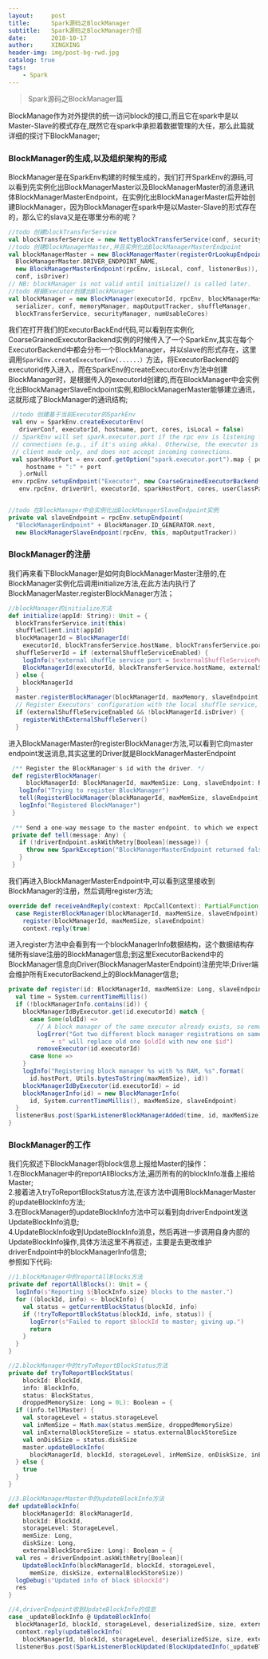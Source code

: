 ```yaml
---
layout:     post
title:      Spark源码之BlockManager
subtitle:   Spark源码之BlockManager介绍
date:       2018-10-17
author:     XINGXING
header-img: img/post-bg-rwd.jpg
catalog: true
tags:
    - Spark
---
```


>
>Spark源码之BlockManager篇
>


BlockManage作为对外提供的统一访问block的接口,而且它在spark中是以Master-Slave的模式存在,既然它在spark中承担着数据管理的大任，那么此篇就详细的探讨下BlockManager;


### BlockManager的生成,以及组织架构的形成

BlockManager是在SparkEnv构建的时候生成的，我们打开SparkEnv的源码,可以看到先实例化出BlockManagerMaster以及BlockManagerMaster的消息通讯体BlockManagerMasterEndpoint，在实例化出BlockManagerMaster后开始创建BlockManager，因为BlockManager在spark中是以Master-Slave的形式存在的，那么它的slava又是在哪里分布的呢？

```scala
//todo 创建blockTransferService
val blockTransferService = new NettyBlockTransferService(conf, securityManager, numUsableCores)
//todo 创建BlockManagerMaster,并且实例化出BlockManagerMasterEndpoint
val blockManagerMaster = new BlockManagerMaster(registerOrLookupEndpoint(
  BlockManagerMaster.DRIVER_ENDPOINT_NAME,
  new BlockManagerMasterEndpoint(rpcEnv, isLocal, conf, listenerBus)),
  conf, isDriver)
// NB: blockManager is not valid until initialize() is called later.
//todo 根据Executor创建出BlockManager
val blockManager = new BlockManager(executorId, rpcEnv, blockManagerMaster,
  serializer, conf, memoryManager, mapOutputTracker, shuffleManager,
  blockTransferService, securityManager, numUsableCores)

```

我们在打开我们的ExecutorBackEnd代码,可以看到在实例化CoarseGrainedExecutorBackend实例的时候传入了一个SparkEnv,其实在每个ExecutorBackend中都会分布一个BlockManager，并以slave的形式存在，这里调用`SparkEnv.createExecutorEnv(......）`方法，将ExecutorBackend的executorid传入进入，而在SparkEnv的createExecutorEnv方法中创建BlockManager时，是根据传入的executorId创建的,而在BlockManager中会实例化出BlockManagerSlaveEndpoint实例,和BlockManagerMaster能够建立通讯，这就形成了BlockManager的通讯结构;

```scala
 //todo 创建基于当前Executor的SparkEnv
 val env = SparkEnv.createExecutorEnv(
   driverConf, executorId, hostname, port, cores, isLocal = false)
 // SparkEnv will set spark.executor.port if the rpc env is listening for incoming
 // connections (e.g., if it's using akka). Otherwise, the executor is running in
 // client mode only, and does not accept incoming connections.
 val sparkHostPort = env.conf.getOption("spark.executor.port").map { port =>
     hostname + ":" + port
   }.orNull
 env.rpcEnv.setupEndpoint("Executor", new CoarseGrainedExecutorBackend(
   env.rpcEnv, driverUrl, executorId, sparkHostPort, cores, userClassPath, env))


//todo 在BlockManager中会实例化出BlockManagerSlaveEndpoint实例
private val slaveEndpoint = rpcEnv.setupEndpoint(
  "BlockManagerEndpoint" + BlockManager.ID_GENERATOR.next,
  new BlockManagerSlaveEndpoint(rpcEnv, this, mapOutputTracker))
```

### BlockManager的注册

我们再来看下BlockManager是如何向BlockManagerMaster注册的,在BlockManager实例化后调用initialize方法,在此方法内执行了BlockManagerMaster.registerBlockManager方法；

```scala
//blockManager的initialize方法
def initialize(appId: String): Unit = {
  blockTransferService.init(this)
  shuffleClient.init(appId)
  blockManagerId = BlockManagerId(
    executorId, blockTransferService.hostName, blockTransferService.port)
  shuffleServerId = if (externalShuffleServiceEnabled) {
    logInfo(s"external shuffle service port = $externalShuffleServicePort")
    BlockManagerId(executorId, blockTransferService.hostName, externalShuffleServicePort)
  } else {
    blockManagerId
  }
  master.registerBlockManager(blockManagerId, maxMemory, slaveEndpoint)
  // Register Executors' configuration with the local shuffle service, if one should exist.
  if (externalShuffleServiceEnabled && !blockManagerId.isDriver) {
    registerWithExternalShuffleServer()
  }
```

进入BlockManagerMaster的registerBlockManager方法,可以看到它向master endpoint发送消息,其实这里的Driver就是BlockManagerMasterEndpoint

```scala
 /** Register the BlockManager's id with the driver. */
 def registerBlockManager(
     blockManagerId: BlockManagerId, maxMemSize: Long, slaveEndpoint: RpcEndpointRef): Unit = {
   logInfo("Trying to register BlockManager")
   tell(RegisterBlockManager(blockManagerId, maxMemSize, slaveEndpoint))
   logInfo("Registered BlockManager")
 }  
 
 /** Send a one-way message to the master endpoint, to which we expect it to reply with true. */
 private def tell(message: Any) {
   if (!driverEndpoint.askWithRetry[Boolean](message)) {
     throw new SparkException("BlockManagerMasterEndpoint returned false, expected true.")
   }
 }
```

我们再进入BlockManagerMasterEndpoint中,可以看到这里接收到BlockManager的注册，然后调用register方法;

```scala
override def receiveAndReply(context: RpcCallContext): PartialFunction[Any, Unit] = {
  case RegisterBlockManager(blockManagerId, maxMemSize, slaveEndpoint) =>
    register(blockManagerId, maxMemSize, slaveEndpoint)
    context.reply(true)
```

进入register方法中会看到有一个blockManagerInfo数据结构，这个数据结构存储所有slave注册的BlockManager信息;到这里ExecutorBackend中的BlockManager信息向Driver(BlockManagerMasterEndpoint)注册完毕;Driver端会维护所有ExecutorBackend上的BlockManager信息;

```scala
private def register(id: BlockManagerId, maxMemSize: Long, slaveEndpoint: RpcEndpointR
  val time = System.currentTimeMillis()
  if (!blockManagerInfo.contains(id)) {
    blockManagerIdByExecutor.get(id.executorId) match {
      case Some(oldId) =>
        // A block manager of the same executor already exists, so remove it (assumed 
        logError("Got two different block manager registrations on same executor - "
            + s" will replace old one $oldId with new one $id")
        removeExecutor(id.executorId)
      case None =>
    }
    logInfo("Registering block manager %s with %s RAM, %s".format(
      id.hostPort, Utils.bytesToString(maxMemSize), id))
    blockManagerIdByExecutor(id.executorId) = id
    blockManagerInfo(id) = new BlockManagerInfo(
      id, System.currentTimeMillis(), maxMemSize, slaveEndpoint)
  }
  listenerBus.post(SparkListenerBlockManagerAdded(time, id, maxMemSize))
}
```

### BlockManager的工作

我们先叙述下BlockManager将block信息上报给Master的操作：  
1.在BlockManager中的reportAllBlocks方法,遍历所有的的blockInfo准备上报给Master;   
2.接着进入tryToReportBlockStatus方法,在该方法中调用BlockManagerMaster的updateBlockInfo方法;  
3.在BlockManager的updateBlockInfo方法中可以看到向driverEndpoint发送UpdateBlockInfo消息;  
4.UpdateBlockInfo收到UpdateBlockInfo消息，然后再进一步调用自身内部的UpdateBlockInfo操作,具体方法这里不再叙述，主要是去更改维护driverEndpoint中的blockManagerInfo信息;  
参照如下代码: 
```scala
//1.blockManager中的reportAllBlocks方法
private def reportAllBlocks(): Unit = {
  logInfo(s"Reporting ${blockInfo.size} blocks to the master.")
  for ((blockId, info) <- blockInfo) {
    val status = getCurrentBlockStatus(blockId, info)
    if (!tryToReportBlockStatus(blockId, info, status)) {
      logError(s"Failed to report $blockId to master; giving up.")
      return
    }
  }
}

//2.blockManager中的tryToReportBlockStatus方法
private def tryToReportBlockStatus(
    blockId: BlockId,
    info: BlockInfo,
    status: BlockStatus,
    droppedMemorySize: Long = 0L): Boolean = {
  if (info.tellMaster) {
    val storageLevel = status.storageLevel
    val inMemSize = Math.max(status.memSize, droppedMemorySize)
    val inExternalBlockStoreSize = status.externalBlockStoreSize
    val onDiskSize = status.diskSize
    master.updateBlockInfo(
      blockManagerId, blockId, storageLevel, inMemSize, onDiskSize, inExternalBlockStoreSize)
  } else {
    true
  }
}

//3.BlockManagerMaster中的updateBlockInfo方法
def updateBlockInfo(
    blockManagerId: BlockManagerId,
    blockId: BlockId,
    storageLevel: StorageLevel,
    memSize: Long,
    diskSize: Long,
    externalBlockStoreSize: Long): Boolean = {
  val res = driverEndpoint.askWithRetry[Boolean](
    UpdateBlockInfo(blockManagerId, blockId, storageLevel,
      memSize, diskSize, externalBlockStoreSize))
  logDebug(s"Updated info of block $blockId")
  res
}

//4,driverEndpoint收到UpdateBlockInfo的信息
case _updateBlockInfo @ UpdateBlockInfo(
  blockManagerId, blockId, storageLevel, deserializedSize, size, externalBlockStoreSize) 
  context.reply(updateBlockInfo(
    blockManagerId, blockId, storageLevel, deserializedSize, size, externalBlockStoreSize
  listenerBus.post(SparkListenerBlockUpdated(BlockUpdatedInfo(_updateBlockInfo)))
```

